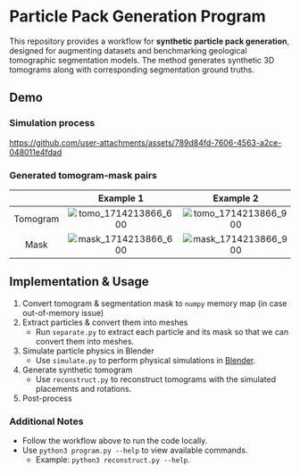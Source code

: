 # Particle Pack Generation Program

This repository provides a workflow for **synthetic particle pack generation**, designed for augmenting datasets and benchmarking geological tomographic segmentation models. The method generates synthetic 3D tomograms along with corresponding segmentation ground truths.

## Demo

### Simulation process

https://github.com/user-attachments/assets/789d84fd-7606-4563-a2ce-048011e4fdad

### Generated tomogram-mask pairs

|          | Example 1 | Example 2 | Example 3 | Example 4 | Example 5 | Example 6 |
|:--------:|:---------:|:---------:|:---------:|:---------:|:---------:|:---------:|
| Tomogram | ![tomo_1714213866_600](https://github.com/user-attachments/assets/946d9739-53c3-4fed-85c1-3e8ed5f06ae8) | ![tomo_1714213866_900](https://github.com/user-attachments/assets/e054c578-4acc-4eaa-8e8f-3b12f1ff4e81) | ![tomo_1714213968_600](https://github.com/user-attachments/assets/b1835783-8e7c-4ac7-b2e6-97ce18028421) | ![tomo_1714213968_900](https://github.com/user-attachments/assets/0de3147c-bbe9-4dcd-8dca-dec5aa22dd30) | ![tomo_1714213978_600](https://github.com/user-attachments/assets/46c09e16-6e93-4eb3-9b7c-28b886fbc44f) | ![tomo_1714213978_900](https://github.com/user-attachments/assets/a44ca867-9fe6-4bc0-b72d-22c514c0a8c4) |
|   Mask   | ![mask_1714213866_600](https://github.com/user-attachments/assets/9df75809-724c-45cb-b256-7b4f7521f594) | ![mask_1714213866_900](https://github.com/user-attachments/assets/4449265b-11d7-4a51-a7e6-915e66fae2c7) | ![mask_1714213968_600](https://github.com/user-attachments/assets/63d1019b-1cd4-41f4-bbaa-98526c802d2a) | ![mask_1714213968_900](https://github.com/user-attachments/assets/4261fc89-b250-4df0-8465-67c92da2bca9) | ![mask_1714213978_600](https://github.com/user-attachments/assets/7c9b86d0-d8fd-47bf-b3e1-c4d5831a8a7d) | ![mask_1714213978_900](https://github.com/user-attachments/assets/882cc72a-be77-4fe9-a3ba-05714f64d7b4) |

## Implementation & Usage

1. Convert tomogram & segmentation mask to `numpy` memory map (in case out-of-memory issue)
2. Extract particles & convert them into meshes
   - Run `separate.py` to extract each particle and its mask so that we can convert them into meshes.
3. Simulate particle physics in Blender
   - Use `simulate.py` to perform physical simulations in [Blender](https://www.blender.org).
4. Generate synthetic tomogram
   - Use `reconstruct.py` to reconstruct tomograms with the simulated placements and rotations.
5. Post-process

### Additional Notes

- Follow the workflow above to run the code locally.  
- Use `python3 program.py --help` to view available commands.  
  - Example: `python3 reconstruct.py --help`.  
